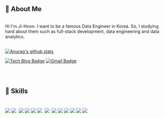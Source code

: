 ## 👋 About Me 
<br>
Hi I'm Ji-Hoon. I want to be a famous Data Engineer in Korea. 
So, I studying hard about them such as full-stack development, data engineering and data analytics.
<br><br>

 [![Anurag's github stats](https://github-readme-stats.vercel.app/api?username=JiHooney&show_icons=true&theme=radical)](https://github.com/anuraghazra/github-readme-stats)

 [![Tech Blog Badge](http://img.shields.io/badge/-Tech%20blog-black?style=flat-square&logo=github&link=https://earthconquest.tistory.com//)](https://earthconquest.tistory.com/) [![Gmail Badge](https://img.shields.io/badge/Gmail-d14836?style=flat-square&logo=Gmail&logoColor=white&link=mailto:hoeeyz1@gmail.com)](mailto:hoeeyz1@gmail.com)

<br><br>

## 🔭 Skills<br><br>
<img src="https://img.shields.io/badge/Java-3DDC84?style=flat-square&logo=Java&logoColor=white"/>&nbsp;<img src="https://img.shields.io/badge/Python-004088?style=flat-square&logo=Python&logoColor=white"/>&nbsp; <img src="https://img.shields.io/badge/JavaScript-F7DF1E?style=flat-square&logo=JavaScript&logoColor=white"/>&nbsp;<img src="https://img.shields.io/badge/hadoop-EF2D5E?style=flat-square&logo=hadoop&logoColor=white"/>&nbsp;<img src="https://img.shields.io/badge/MySQL-4479A1?style=flat-square&logo=MySQL&logoColor=white"/>&nbsp;<img src="https://img.shields.io/badge/Amazon AWS-232F3E?style=flat-square&logo=Amazon%20AWS&logoColor=white"/> &nbsp;<img src="https://img.shields.io/badge/Docker-2496ED?style=flat-square&logo=Docker&logoColor=white"/> &nbsp;<img src="https://img.shields.io/badge/Kubernetes-326CE5?style=flat-square&logo=Kubernetes&logoColor=white"/>&nbsp;<img src="https://img.shields.io/badge/Linux-FCC624?style=flat-square&logo=Linux&logoColor=white"/>&nbsp;<img src="https://img.shields.io/badge/Apache Kafka-231F20?style=flat-square&logo=Apache Kafka&logoColor=white"/>&nbsp;<img src="https://img.shields.io/badge/Apache Spark-E25A1C?style=flat-square&logo=Apache Spark&logoColor=white"/>&nbsp;<img src="https://img.shields.io/badge/Hive-A81C7D?style=flat-square&logo=Hive&logoColor=white"/>&nbsp;<img src="https://img.shields.io/badge/redis-AA344D?style=flat-square&logo=redis&logoColor=white"/>
 
<!--
- 🌱 I’m currently learning ...
- 👯 I’m looking to collaborate on ...
- 🤔 I’m looking for help with ...
- 💬 Ask me about ...
- 📫 How to reach me: ...
- 😄 Pronouns: ...
- ⚡ Fun fact: ...
-->
